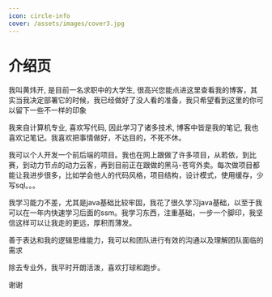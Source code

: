 ```yaml
---
icon: circle-info
cover: /assets/images/cover3.jpg
---
```


# 介绍页

我叫黄炜开, 是目前一名求职中的大学生, 很高兴您能点进这里查看我的博客，其实当我决定部署它的时候，我已经做好了没人看的准备，我只希望看到这里的你可以留下一些不一样的印象

我来自计算机专业, 喜欢写代码, 因此学习了诸多技术, 博客中皆是我的笔记, 我也喜欢记笔记。我喜欢把事情做好，不达目的，不死不休。

我可以个人开发一个前后端的项目。我也在网上跟做了许多项目，从若依，到比赛，到动力节点的动力云客，再到目前正在跟做的黑马-苍穹外卖。每次做项目都能让我进步很多，比如学会他人的代码风格，项目结构，设计模式，使用缓存，少写sql。。。

我学习能力不差，尤其是java基础比较牢固，我花了很久学习java基础，以至于我可以在一年内快速学习后面的ssm。我学习东西，注重基础，一步一个脚印，我坚信这样可以让我走的更远，厚积而薄发。

善于表达和我的逻辑思维能力，我可以和团队进行有效的沟通以及理解团队面临的需求

除去专业外，我平时开朗活泼，喜欢打球和跑步。

谢谢
